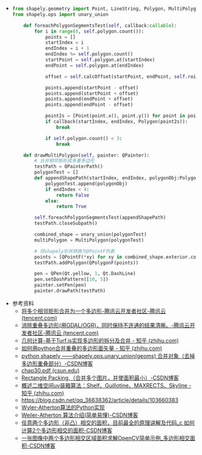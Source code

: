- ```python
  from shapely.geometry import Point, LineString, Polygon, MultiPolygon
  from shapely.ops import unary_union
  
      def foreachPolygonSegmentsTest(self, callback:callable):
          for i in range(0, self.polygon.count()):
              points = []
              startIndex = i
              endIndex = i + 1
              endIndex %= self.polygon.count()
              startPoint = self.polygon.at(startIndex)
              endPoint = self.polygon.at(endIndex)
  
              offset = self.calcOffset(startPoint, endPoint, self.roiRadius)
  
              points.append(startPoint - offset)
              points.append(startPoint + offset)
              points.append(endPoint + offset)
              points.append(endPoint - offset)
  
              point2s = [Point(point.x(), point.y()) for point in points]
              if callback(startIndex, endIndex, Polygon(point2s)):
                  break
  
              if self.polygon.count() < 3:
                  break
  
      def drawMultiPolygon(self, painter: QPainter):
          # 合并相邻矩形成多重多边形
          testPath = QPainterPath()
          polygonTest = []
          def appendShapePath(startIndex, endIndex, polygonObj:Polygon):
              polygonTest.append(polygonObj)
              if endIndex < 4:
                  return False
              else:
                  return True
  
          self.foreachPolygonSegmentsTest(appendShapePath)
          testPath.closeSubpath()
  
          combined_shape = unary_union(polygonTest)
          multiPolygon = MultiPolygon(polygonTest)
  
          # 将shapely形状转换为QPointF列表
          points = [QPointF(*xy) for xy in combined_shape.exterior.coords]
          testPath.addPolygon(QPolygonF(points))
  
          pen = QPen(Qt.yellow, 1, Qt.DashLine)
          pen.setDashPattern([10, 5])
          painter.setPen(pen)
          painter.drawPath(testPath)
  ```
- 参考资料
	- [将多个相邻矩形合并为一个多边形-腾讯云开发者社区-腾讯云 (tencent.com)](https://cloud.tencent.com/developer/ask/sof/113101)
	- [消除重叠多边形(用GDAL/OGR)，同时保持不连通的结果清晰。-腾讯云开发者社区-腾讯云 (tencent.com)](https://cloud.tencent.com/developer/ask/sof/114651516)
	- [几何计算-基于Turf.js实现多边形的拆分及合并 - 知乎 (zhihu.com)](https://zhuanlan.zhihu.com/p/389395519)
	- [如何用python合并重叠的多边形面矢量 - 知乎 (zhihu.com)](https://zhuanlan.zhihu.com/p/677143696)
	- [python shapely ——shapely.ops.unary_union(geoms) 合并对象（去掉多边形重叠部分）-CSDN博客](https://blog.csdn.net/weixin_50880191/article/details/120064445)
	- [chap30.pdf (csun.edu)](https://www.csun.edu/~ctoth/Handbook/chap30.pdf)
	- [Rectangle Packing,（合并多个图片，并使面积最小）-CSDN博客](https://blog.csdn.net/laogong5i0/article/details/8993225)
	- [概述二维空间uv装箱算法：Shelf、Guillotine、MAXRECTS、Skyline - 知乎 (zhihu.com)](https://zhuanlan.zhihu.com/p/375451946#Maximal%20Rectangles%20Algorithms%20%E6%9C%80%E5%A4%A7%E7%9F%A9%E5%BD%A2%E7%AE%97%E6%B3%95)
	- https://blog.csdn.net/qq_36638362/article/details/103660383
	- [Wyler-Atherton算法的Python实现](https://github.com/zhanglz95/WApy)
	- [Weiler-Atherton 算法介绍(简单易懂)-CSDN博客](https://blog.csdn.net/m0_56494923/article/details/128514324)
	- [任意两个多边形（非凸）相交的面积，目前最全的原理讲解及代码_c 如何计算2个多边形相交的面积-CSDN博客](https://blog.csdn.net/qq_43021748/article/details/131717230)
	- [一张图像中两个多边形相交区域面积求解OpenCV简单示例_多边形相交面积-CSDN博客](https://blog.csdn.net/lingyunxianhe/article/details/104948684/)